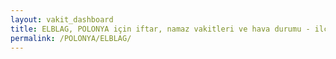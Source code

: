 ```yaml
---
layout: vakit_dashboard
title: ELBLAG, POLONYA için iftar, namaz vakitleri ve hava durumu - ilçe/eyalet seç
permalink: /POLONYA/ELBLAG/
---
```


<script type="text/javascript">
  var GLOBAL_COUNTRY = 'POLONYA';
  var GLOBAL_CITY = 'ELBLAG';
  var GLOBAL_STATE = '';
  var lat = 72;
  var lon = 21;
</script>
